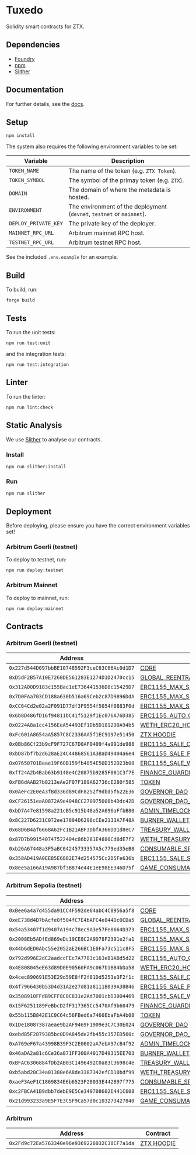 # Tuxedo

Solidity smart contracts for ZTX.

## Dependencies

-   [Foundry](https://github.com/foundry-rs/foundry)
-   [npm](https://docs.npmjs.com/getting-started)
-   [Slither](https://github.com/crytic/slither)

## Documentation

For further details, see the [docs](./doc/contracts).

## Setup

```console
npm install
```

The system also requires the following environment variables to be set:

| Variable             | Description                                                           |
|----------------------|-----------------------------------------------------------------------|
| `TOKEN_NAME`         | The name of the token (e.g. `ZTX Token`).                             |
| `TOKEN_SYMBOL`       | The symbol of the primay token (e.g. `ZTX`).                          |
| `DOMAIN`             | The domain of where the metadata is hosted.                           |
| `ENVIRONMENT`        | The environment of the deployment (`devnet`, `testnet` or `mainnet`). |
| `DEPLOY_PRIVATE_KEY` | The private key of the deployer.                                      |
| `MAINNET_RPC_URL`    | Arbitrum mainnet RPC host.                                            |
| `TESTNET_RPC_URL`    | Arbitrum testnet RPC host.                                            |

See the included `.env.example` for an example.

## Build

To build, run:

```console
forge build
```

## Tests

To run the unit tests:

```console
npm run test:unit
```

and the integration tests:

```console
npm run test:integration
```

## Linter

To run the linter:

```console
npm run lint:check
```

## Static Analysis

We use [Slither](https://github.com/crytic/slither) to analyse our contracts. 

### Install

```console
npm run slither:install
```

### Run

```console
npm run slither
```

## Deployment

Before deploying, please ensure you have the correct environment variables set!

### Arbitrum Goerli (testnet)

To deploy to testnet, run:

```console
npm run deploy:testnet
```

### Arbitrum Mainnet

To deploy to mainnet, run:

```console
npm run deploy:mainnet
```

## Contracts

### Arbitrum Goerli (testnet)

| Address                                      | Contract                                                                                                                                           |
|----------------------------------------------|----------------------------------------------------------------------------------------------------------------------------------------------------|
| `0x227d544D097bbBE10748592F3ceC63C66Ac0d1D7` | [CORE](./src/core/Core.sol)                                                                                                                        |
| `0xD5dF2B57A10E7260DE561283E1274D1D2470cc15` | [GLOBAL_REENTRANCY_LOCK](./src/core/GlobalReentrancyLock.sol)                                                                                      |
| `0x312A00D9183c155Bac1eE736441536D8c15429D7` | [ERC1155_MAX_SUPPLY_MINTABLE_CONSUMABLES](./src/nfts/ERC1155MaxSupplyMintable.sol)                                                                 |
| `0x7D0FAa703CD188a630b516a69Ceb2c87D9896DdA` | [ERC1155_MAX_SUPPLY_MINTABLE_PLACEABLES](./src/nfts/ERC1155MaxSupplyMintable.sol)                                                                  |
| `0xCC64Cd2e02a2F091D77df3F9554f5054f0883F0d` | [ERC1155_MAX_SUPPLY_MINTABLE_WEARABLES](./src/nfts/ERC1155MaxSupplyMintable.sol)                                                                   |
| `0x6b8D486fD16f94811bC41f5129f1Ec076A76D385` | [ERC1155_AUTO_GRAPH_MINTER](./src/nfts/ERC1155AutoGraphMinter.sol)                                                                                 |
| `0x0224A8a1cc4156EeA54493Ef1Db5D181290A94b5` | [WETH_ERC20_HOLDING_DEPOSIT](./src/finance/ERC20HoldingDeposit.sol)                                                                                |
| `0xFc601A8654aA5857C8C2336AA5f1EC9197e51450` | [ZTX HOODIE](./src/nfts/ERC721ZepetoUA.sol)                                                                                                        |
| `0x0Bb86Cf23b9cF9F727C67D0AF0409f4a991de988` | [ERC1155_SALE_CONSUMABLES](./src/sale/ERC1155Sale.sol)                                                                                             |
| `0xbD87bf7b2d628aE24C44868561A3BaD49404a6e4` | [ERC1155_SALE_PLACEABLES](./src/sale/ERC1155Sale.sol)                                                                                              |
| `0x07650701Baae19F60B159fb4854E50D352D23b08` | [ERC1155_SALE_WEARABLES](./src/sale/ERC1155Sale.sol)                                                                                               |
| `0xff24A2b4Bab63b9148e4C20875b9285F081C3f7E` | [FINANCE_GUARDIAN](./src/finance/FinanceGuardian.sol)                                                                                              |
| `0xFB6dAAB27b8213eAe2F07F189A62736cE280f585` | [TOKEN](./src/token/Token.sol)                                                                                                                     |
| `0x0AeFc2E0eA3fBd336d89CdF8252f9dbd5f622E36` | [GOVERNOR_DAO](./src/governance/GovernorDAO.sol)                                                                                                   |
| `0xCF26151eaA0872A9e4048CC270975008b4Ddc42D` | [GOVERNOR_DAO_TIMELOCK_CONTROLLER](https://github.com/OpenZeppelin/openzeppelin-contracts/blob/master/contracts/governance/TimelockController.sol) |
| `0xbD7A47e81598a221cB5c915b48a52A696aFfbB80` | [ADMIN_TIMELOCK_CONTROLLER](https://github.com/OpenZeppelin/openzeppelin-contracts/blob/master/contracts/governance/TimelockController.sol)        |
| `0x8C227D6231C072ee17894D6298cCEe2133A7F48A` | [BURNER_WALLET](./src/finance/ERC20HoldingDeposit.sol)                                                                                             |
| `0x68D6B4af6668A62Fc1B21ABF3DbfA366DD1d8eC7` | [TREASURY_WALLET](./src/finance/ERC20HoldingDeposit.sol)                                                                                           |
| `0x87D7b991540747522404c86b281E4880Cd6dE7f2` | [WETH_TREASURY_WALLET](./src/finance/ERC20HoldingDeposit.sol)                                                                                      |
| `0xb26A67448a3F5aBC04245733357A5c779ed35eB8` | [CONSUMABLE_SPLITTER](./src/finance/ERC20Splitter.sol)                                                                                             |
| `0x358AD419A0EE85E6882E74d254575Cc2D5Fe636b` | [ERC1155_SALE_SPLITTER](./src/finance/ERC20Splitter.sol)                                                                                           |
| `0x8ee5a166A19A987bf3B874e44E1eE98EE346D75f` | [GAME_CONSUMABLE](./src/game/GameConsumer.sol)                                                                                                     |

### Arbitrum Sepolia (testnet)

| Address                                      | Contract                                                                                                                                           |
|----------------------------------------------|----------------------------------------------------------------------------------------------------------------------------------------------------|
| `0xBee6a4a7d455da91CC4F592de64abC4C8956a5f8` | [CORE](./src/core/Core.sol)                                                                                                                        |
| `0xeE738d4D7bAcfe0f504fC7E4bAFC4e844Dc0CDa5` | [GLOBAL_REENTRANCY_LOCK](./src/utils/GlobalReentrancyLock.sol)                                                                                     |
| `0x54a53407f1d9407A194c78ec9A3e57Fe8664D373` | [ERC1155_MAX_SUPPLY_MINTABLE_CONSUMABLES](./src/nfts/ERC1155MaxSupplyMintable.sol)                                                                 |
| `0x2008Eb5ADfEd869eDc19CE8C2A9D78F2391e2fa1` | [ERC1155_MAX_SUPPLY_MINTABLE_PLACEABLES](./src/nfts/ERC1155MaxSupplyMintable.sol)                                                                  |
| `0x44b6dED0Abc55e2052aE266BC1E0Fa73c511c8F5` | [ERC1155_MAX_SUPPLY_MINTABLE_WEARABLES](./src/nfts/ERC1155MaxSupplyMintable.sol)                                                                   |
| `0x792d996E2dC2aadccFEc7A7783c163eB1ABd5d22` | [ERC1155_AUTO_GRAPH_MINTER](./src/nfts/ERC1155AutoGraphMinter.sol)                                                                                 |
| `0x4E808045eE63d89D0E90560FA9c067b1BB4bDa58` | [WETH_ERC20_HOLDING_DEPOSIT](./src/finance/ERC20HoldingDeposit.sol)                                                                                |
| `0x4cec890691E53E29d59E8fF2f81Dd5253e3F2f1c` | [ERC1155_SALE_CONSUMABLES](./src/sale/ERC1155Sale.sol)                                                                                             |
| `0x4f7966430b53D4d31A2e27d81a8111B039A38B46` | [ERC1155_SALE_PLACEABLES](./src/sale/ERC1155Sale.sol)                                                                                              |
| `0x3508910FFdB9CFF8C0C831e2Ad7001cbD3004469` | [ERC1155_SALE_WEARABLES](./src/sale/ERC1155Sale.sol)                                                                                               |
| `0x15F6251189FeBbcD2fF317365Cc5470Af9b60479` | [FINANCE_GUARDIAN](./src/finance/FinanceGuardian.sol)                                                                                              |
| `0x55b115B842E1C0C64c56FBed6a7460EbaFbA4b08` | [TOKEN](./src/token/Token.sol)                                                                                                                     |
| `0x1De18087387aeae9b2AF9469F1909e3C7C30E024` | [GOVERNOR_DAO](./src/governance/GovernorDAO.sol)                                                                                                   |
| `0xebd85F2879385bc0D9A845de2fb455c357ED560c` | [GOVERNOR_DAO_TIMELOCK_CONTROLLER](https://github.com/OpenZeppelin/openzeppelin-contracts/blob/master/contracts/governance/TimelockController.sol) |
| `0xA769eF67a43998B39F3C2E0602aA7ebA97cB4f92` | [ADMIN_TIMELOCK_CONTROLLER](https://github.com/OpenZeppelin/openzeppelin-contracts/blob/master/contracts/governance/TimelockController.sol)        |
| `0x46aDA2a81c6Ce36a871FF300A4017D49315EE703` | [BURNER_WALLET](./src/finance/ERC20HoldingDeposit.sol)                                                                                             |
| `0xBFAC6306884fDb2AB03C1496492C0a83C3698c4e` | [TREASURY_WALLET](./src/finance/ERC20HoldingDeposit.sol)                                                                                           |
| `0xb5abd20C34a01380e6A8de3387342efCD10bdf99` | [WETH_TREASURY_WALLET](./src/finance/ERC20HoldingDeposit.sol)                                                                                      |
| `0xaeF3AeF1C1869834E6b6523F28033E442897f775` | [CONSUMABLE_SPLITTER](./src/finance/ERC20Splitter.sol)                                                                                             |
| `0xc2FBCA41B9dbb7debE9E5Ce349708602E441C608` | [ERC1155_SALE_SPLITTER](./src/finance/ERC20Splitter.sol)                                                                                           |
| `0x21d993233a9E5F7E3C5F9Ca57d0c103273427840` | [GAME_CONSUMABLE](./src/game/GameConsumer.sol)                                                                                                     |

### Arbitrum

| Address                                      | Contract                                    |
|----------------------------------------------|---------------------------------------------|
| `0x2Fd9c72Ea5763340e96e9369226032C38CF7a1da` | [ZTX HOODIE](./src/nfts/ERC721ZepetoUA.sol) |
